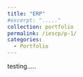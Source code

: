 ```yaml
---
title: "ERP"
#excerpt: "....."
collection: portfolio
permalink: /iescp/p-1/
categories:
  - Portfolio
---
```


testing.....